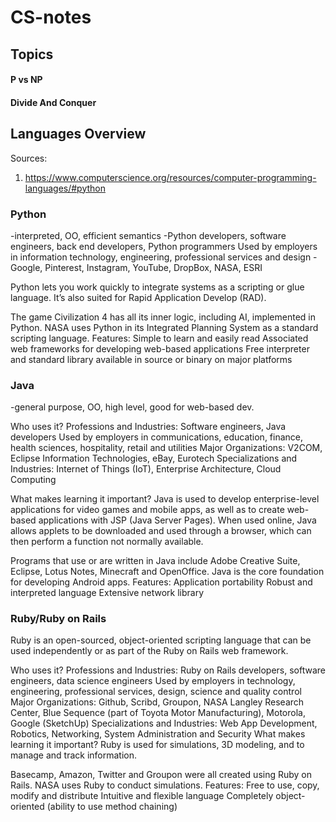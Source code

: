 # CS-notes

## Topics

#### P vs NP

#### Divide And Conquer

## Languages Overview
Sources: 
1. https://www.computerscience.org/resources/computer-programming-languages/#python

### Python
-interpreted, OO, efficient semantics
-Python developers, software engineers, back end developers, Python programmers
Used by employers in information technology, engineering, professional services and design
-Google, Pinterest, Instagram, YouTube, DropBox, NASA, ESRI

Python lets you work quickly to integrate systems as a scripting or glue language. It’s also suited for Rapid Application Develop (RAD).

The game Civilization 4 has all its inner logic, including AI, implemented in Python.
NASA uses Python in its Integrated Planning System as a standard scripting language.
Features:
Simple to learn and easily read
Associated web frameworks for developing web-based applications
Free interpreter and standard library available in source or binary on major platforms

### Java
-general purpose, OO, high level, good for web-based dev.

Who uses it?
Professions and Industries:
Software engineers, Java developers
Used by employers in communications, education, finance, health sciences, hospitality, retail and utilities
Major Organizations: V2COM, Eclipse Information Technologies, eBay, Eurotech
Specializations and Industries: Internet of Things (IoT), Enterprise Architecture, Cloud Computing

What makes learning it important?
Java is used to develop enterprise-level applications for video games and mobile apps, as well as to create web-based applications with JSP (Java Server Pages). When used online, Java allows applets to be downloaded and used through a browser, which can then perform a function not normally available.

Programs that use or are written in Java include Adobe Creative Suite, Eclipse, Lotus Notes, Minecraft and OpenOffice.
Java is the core foundation for developing Android apps.
Features:
Application portability
Robust and interpreted language
Extensive network library

### Ruby/Ruby on Rails
Ruby is an open-sourced, object-oriented scripting language that can be used independently or as part of the Ruby on Rails web framework.

Who uses it?
Professions and Industries:
Ruby on Rails developers, software engineers, data science engineers
Used by employers in technology, engineering, professional services, design, science and quality control
Major Organizations: Github, Scribd, Groupon, NASA Langley Research Center, Blue Sequence (part of Toyota Motor Manufacturing), Motorola, Google (SketchUp)
Specializations and Industries: Web App Development, Robotics, Networking, System Administration and Security
What makes learning it important?
Ruby is used for simulations, 3D modeling, and to manage and track information.

Basecamp, Amazon, Twitter and Groupon were all created using Ruby on Rails.
NASA uses Ruby to conduct simulations.
Features:
Free to use, copy, modify and distribute
Intuitive and flexible language
Completely object-oriented (ability to use method chaining)